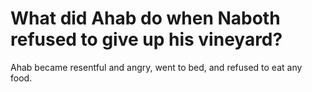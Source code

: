 # What did Ahab do when Naboth refused to give up his vineyard?

Ahab became resentful and angry, went to bed, and refused to eat any food.
